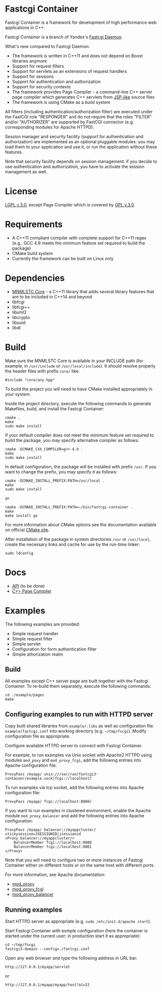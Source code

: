 # Fastcgi Container

Fastcgi Container is a framework for development of high performance web applications in C++.

Fastcgi Container is a branch of Yandex's [Fastcgi Daemon](https://github.com/lmovsesjan/Fastcgi-Daemon).

What's new compared to Fastcgi Daemon:

* The framework is written in C++11 and does not depend on Boost libraries anymore 
* Support for request filters
* Support for servlets as an extensions of request handlers
* Support for sessions
* Support for authentication and authorization
* Support for security contexts   
* The framework provides Page Compiler - a command-line C++ server page compiler which generates C++ servlets from [JSP-like](http://en.wikipedia.org/wiki/JavaServer_Pages) source files
* The framework is using CMake as a build system  

All filters (including authentication/authorization filter) are executed under the FastCGI role "RESPONDER" and do not require that the roles "FILTER" and/or "AUTHORIZER" are supported by FastCGI connector (e.g. corresponding modules for Apache HTTPD).

Session manager and security facility (support for authentication and authorization) are implemented as an optional pluggable modules: you may load them to your application and use it, or run the application without these features. 

Note that security facility depends on session management: if you decide to use authentication and authorization, you have to activate the session management as well.  

# License 

[LGPL v.3.0](LICENSE), except Page Compiler which is covered by [GPL v.3.0](page-compiler/LICENSE).

# Requirements

* A C++11 compliant compiler with complete support for C++11 regex (e.g., GCC 4.9 meets the minimum feature set required to build the package)
* CMake build system
* Currently the framework can be built on Linux only

# Dependencies

* [MNMLSTC Core](https://github.com/mnmlstc/core) - a C++11 library that adds several library features that are to be included in C++14 and beyond
* libfcgi
* libfcgi++
* libxml2
* libcrypto
* libuuid
* libdl

# Build

Make sure the MNMLSTC Core is available in your INCLUDE path (for example, in `/usr/include` or `/usr/local/include`). It should resolve properly the header files with prefix `core/` like:

	#include "core/any.hpp"

To build the project you will need to have CMake installed appropriately in your system. 

Inside the project directory, execute the following commands to generate Makefiles, build, and install the Fastcgi Container:

	cmake .
	make
	sudo make install 

If your default compiler does not meet the minimum feature set required to build the package, you may specify alternative compiler as follows:  

	cmake -DCMAKE_CXX_COMPILER=g++-4.9 .
	make
	sudo make install 

In default configuration, the package will be installed with prefix `/usr`. If you want to change the prefix, you may specify it as follows:

	cmake -DCMAKE_INSTALL_PREFIX:PATH=/usr/local .
	make
	sudo make install 

or

	cmake -DCMAKE_INSTALL_PREFIX:PATH=~/bin/fastcgi-container .
	make
	make install go

For more information about CMake options see the documentation available on official [CMake site](http://www.cmake.org/documentation/).

After installation of the package in system directories `/usr` or `/usr/local`, create the necessary links and cache for use by the run-time linker:

	sudo ldconfig   

# Docs

* [API](docs/API.md) (to be done)
* [C++ Page Compiler](page-compiler/docs/page_compiler.md)

# Examples

The following examples are provided:

* Simple request handler
* Simple request filter
* Simple servlet
* Configuration for form authentication filter
* Simple athorization realm

## Build

All examples except C++ server page are built together with the Fastcgi Container. 
To re-build them separately, execute the following commands:

	cd ./example/pages
	make

## Configuring examples to run with HTTPD server 

Copy built shared libraries from `example/.libs` as well as configuration file `example/fastcgi.conf` into working directory (e.g. `~/tmp/fscgi`). Modify configuration file as appropriate.

Configure available HTTPD server to connect with Fastcgi Container. 

For example, to run examples via Unix socket with Apache2 HTTPD using modules `mod_poxy` and `mod_proxy_fcgi`, add the following entries into Apache configuration file:

	ProxyPass /myapp/ unix:///var/run/fastcgi3-container/example.sock|fcgi://localhost/
 
To run examples via tcp socket, add the following entries into Apache configuration file:

	ProxyPass /myapp/ fcgi://localhost:8080/

If you want to run examples in clustered environment, enable the Apache module `mod_proxy_balancer` and add the following entries into Apache configuration:

	ProxyPass /myapp/ balancer://myappcluster/ stickysession=JSESSIONID|jsessionid
	<Proxy balancer://myappcluster/>
    	BalancerMember fcgi://localhost:8080
    	BalancerMember fcgi://localhost:8081
	</Proxy>

Note that you will need to configure two or more instances of Fastcgi Container either on different hosts or on the same host with different ports.

For more information, see Apache documentation:
 
* [mod_proxy](http://httpd.apache.org/docs/2.4/mod/mod_proxy.html)
* [mod_proxy_fcgi](http://httpd.apache.org/docs/2.4/mod/mod_proxy_fcgi.html)
* [mod_proxy_balancer](http://httpd.apache.org/docs/2.4/mod/mod_proxy_balancer.html)
 
## Running examples

Start HTTPD server as appropriate (e.g. `sudo /etc/init.d/apache start`).

Start Fastcgi Container with exmple configuration (here the container is started under the current user; in production start it as appropriate):

	cd ~/tmp/fscgi
	fastcgi3-domain --config=./fastcgi.conf
 
Open any web browser and type the following address in URL bar:

	http://127.0.0.1/myapp/servlet 

or 
	
	http://127.0.0.1/myapp/myapp/test?a1=22

 
	
